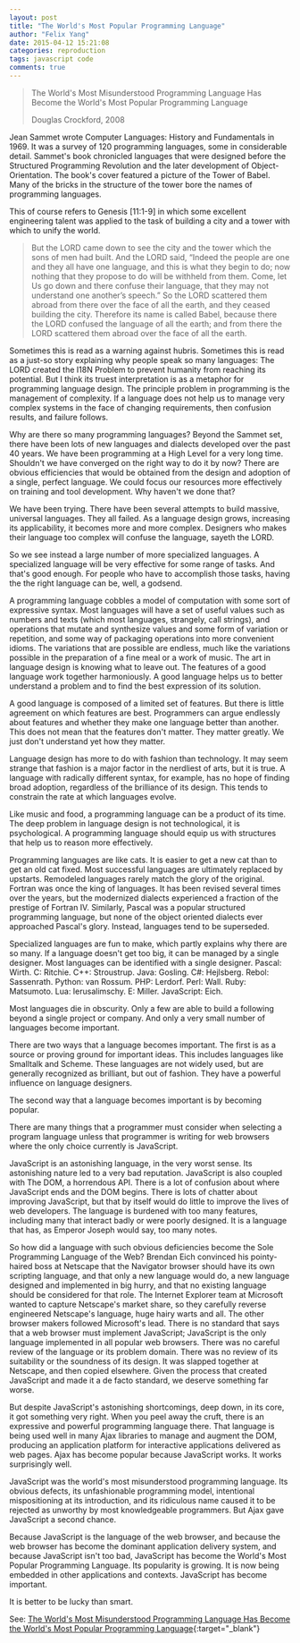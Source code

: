 ```yaml
---
layout: post
title: "The World's Most Popular Programming Language"
author: "Felix Yang"
date: 2015-04-12 15:21:08
categories: reproduction
tags: javascript code
comments: true
---
```


> The World's Most Misunderstood Programming Language Has Become the World's Most Popular Programming Language
> 
> Douglas Crockford, 2008

Jean Sammet wrote Computer Languages: History and Fundamentals in 1969. It was a survey of 120 programming languages, some in considerable detail. Sammet's book chronicled languages that were designed before the Structured Programming Revolution and the later development of Object-Orientation. The book's cover featured a picture of the Tower of Babel. Many of the bricks in the structure of the tower bore the names of programming languages.

This of course refers to Genesis [11:1-9] in which some excellent engineering talent was applied to the task of building a city and a tower with which to unify the world.

> But the LORD came down to see the city and the tower which the sons of men had built. And the LORD said, “Indeed the people are one and they all have one language, and this is what they begin to do; now nothing that they propose to do will be withheld from them. Come, let Us go down and there confuse their language, that they may not understand one another’s speech.” So the LORD scattered them abroad from there over the face of all the earth, and they ceased building the city. Therefore its name is called Babel, because there the LORD confused the language of all the earth; and from there the LORD scattered them abroad over the face of all the earth.

Sometimes this is read as a warning against hubris. Sometimes this is read as a just-so story explaining why people speak so many languages: The LORD created the I18N Problem to prevent humanity from reaching its potential. But I think its truest interpretation is as a metaphor for programming language design. The principle problem in programming is the management of complexity. If a language does not help us to manage very complex systems in the face of changing requirements, then confusion results, and failure follows.

Why are there so many programming languages? Beyond the Sammet set, there have been lots of new languages and dialects developed over the past 40 years. We have been programming at a High Level for a very long time. Shouldn't we have converged on the right way to do it by now? There are obvious efficiencies that would be obtained from the design and adoption of a single, perfect language. We could focus our resources more effectively on training and tool development. Why haven't we done that?

We have been trying. There have been several attempts to build massive, universal languages. They all failed. As a language design grows, increasing its applicability, it becomes more and more complex. Designers who makes their language too complex will confuse the language, sayeth the LORD.

So we see instead a large number of more specialized languages. A specialized language will be very effective for some range of tasks. And that's good enough. For people who have to accomplish those tasks, having the the right language can be, well, a godsend.

A programming language cobbles a model of computation with some sort of expressive syntax. Most languages will have a set of useful values such as numbers and texts (which most languages, strangely, call strings), and operations that mutate and synthesize values and some form of variation or repetition, and some way of packaging operations into more convenient idioms. The variations that are possible are endless, much like the variations possible in the preparation of a fine meal or a work of music. The art in language design is knowing what to leave out. The features of a good language work together harmoniously. A good language helps us to better understand a problem and to find the best expression of its solution.

A good language is composed of a limited set of features. But there is little agreement on which features are best. Programmers can argue endlessly about features and whether they make one language better than another. This does not mean that the features don't matter. They matter greatly. We just don't understand yet how they matter.

Language design has more to do with fashion than technology. It may seem strange that fashion is a major factor in the nerdliest of arts, but it is true. A language with radically different syntax, for example, has no hope of finding broad adoption, regardless of the brilliance of its design. This tends to constrain the rate at which languages evolve.

Like music and food, a programming language can be a product of its time. The deep problem in language design is not technological, it is psychological. A programming language should equip us with structures that help us to reason more effectively.

Programming languages are like cats. It is easier to get a new cat than to get an old cat fixed. Most successful languages are ultimately replaced by upstarts. Remodeled languages rarely match the glory of the original. Fortran was once the king of languages. It has been revised several times over the years, but the modernized dialects experienced a fraction of the prestige of Fortran IV. Similarly, Pascal was a popular structured programming language, but none of the object oriented dialects ever approached Pascal's glory. Instead, languages tend to be superseded.

Specialized languages are fun to make, which partly explains why there are so many. If a language doesn't get too big, it can be managed by a single designer. Most languages can be identified with a single designer. Pascal: Wirth. C: Ritchie. C++: Stroustrup. Java: Gosling. C#: Hejlsberg. Rebol: Sassenrath. Python: van Rossum. PHP: Lerdorf. Perl: Wall. Ruby: Matsumoto. Lua: Ierusalimschy. E: Miller. JavaScript: Eich.

Most languages die in obscurity. Only a few are able to build a following beyond a single project or company. And only a very small number of languages become important.

There are two ways that a language becomes important. The first is as a source or proving ground for important ideas. This includes languages like Smalltalk and Scheme. These languages are not widely used, but are generally recognized as brilliant, but out of fashion. They have a powerful influence on language designers.

The second way that a language becomes important is by becoming popular.

There are many things that a programmer must consider when selecting a program language unless that programmer is writing for web browsers where the only choice currently is JavaScript.

JavaScript is an astonishing language, in the very worst sense. Its astonishing nature led to a very bad reputation. JavaScript is also coupled with The DOM, a horrendous API. There is a lot of confusion about where JavaScript ends and the DOM begins. There is lots of chatter about improving JavaScript, but that by itself would do little to improve the lives of web developers. The language is burdened with too many features, including many that interact badly or were poorly designed. It is a language that has, as Emperor Joseph would say, too many notes.

So how did a language with such obvious deficiencies become the Sole Programming Language of the Web? Brendan Eich convinced his pointy-haired boss at Netscape that the Navigator browser should have its own scripting language, and that only a new language would do, a new language designed and implemented in big hurry, and that no existing language should be considered for that role. The Internet Explorer team at Microsoft wanted to capture Netscape's market share, so they carefully reverse engineered Netscape's language, huge hairy warts and all. The other browser makers followed Microsoft's lead. There is no standard that says that a web browser must implement JavaScript; JavaScript is the only language implemented in all popular web browsers. There was no careful review of the language or its problem domain. There was no review of its suitability or the soundness of its design. It was slapped together at Netscape, and then copied elsewhere. Given the process that created JavaScript and made it a de facto standard, we deserve something far worse.

But despite JavaScript's astonishing shortcomings, deep down, in its core, it got something very right. When you peel away the cruft, there is an expressive and powerful programming language there. That language is being used well in many Ajax libraries to manage and augment the DOM, producing an application platform for interactive applications delivered as web pages. Ajax has become popular because JavaScript works. It works surprisingly well.

JavaScript was the world's most misunderstood programming language. Its obvious defects, its unfashionable programming model, intentional mispositioning at its introduction, and its ridiculous name caused it to be rejected as unworthy by most knowledgeable programmers. But Ajax gave JavaScript a second chance.

Because JavaScript is the language of the web browser, and because the web browser has become the dominant application delivery system, and because JavaScript isn't too bad, JavaScript has become the World's Most Popular Programming Language. Its popularity is growing. It is now being embedded in other applications and contexts. JavaScript has become important.

It is better to be lucky than smart.

See: [The World's Most Misunderstood Programming Language Has Become the World's Most Popular Programming Language](http://www.crockford.com/javascript/popular.html){:target="_blank"}

